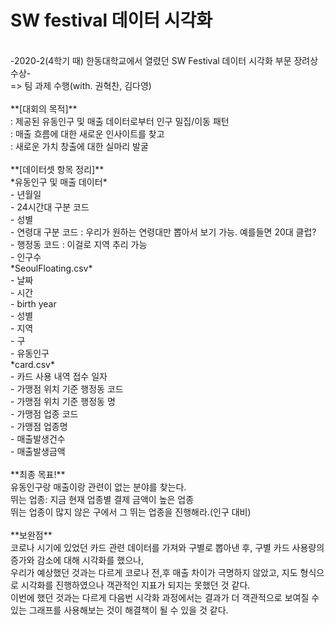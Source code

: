 # SW festival 데이터 시각화<br>
<br>
-2020-2(4학기 때) 한동대학교에서 열렸던 SW Festival 데이터 시각화 부문 장려상 수상-<br>
=> 팀 과제 수행(with. 권혁찬, 김다영)<br>
<br>
**[대회의 목적]**<br>
: 제공된 유동인구 및 매출 데이터로부터 인구 밀집/이동 패턴<br>
: 매출 흐름에 대한 새로운 인사이트를 찾고<br>
: 새로운 가치 창출에 대한 실마리 발굴<br>
<br>
**[데이터셋 항목 정리]**<br>
*유동인구 및 매출 데이터*<br>
- 년월일<br>
- 24시간대 구분 코드<br>
- 성별<br>
- 연령대 구분 코드 : 우리가 원하는 연령대만 뽑아서 보기 가능. 예를들면 20대 클럽?<br>
- 행정동 코드 : 이걸로 지역 추리 가능<br>
- 인구수<br>
*SeoulFloating.csv*<br>
- 날짜<br>
- 시간<br>
- birth year<br>
- 성별<br>
- 지역<br>
- 구<br>
- 유동인구<br>
*card.csv*<br>
- 카드 사용 내역 접수 일자<br>
- 가맹점 위치 기준 행정동 코드<br>
- 가맹점 위치 기준 행정동 명<br>
- 가맹점 업종 코드<br>
- 가맹점 업종명<br>
- 매출발생건수<br>
- 매출발생금액<br>
<br>
**최종 목표!**<br>
유동인구랑 매출이랑 관련이 없는 분야를 찾는다. <br>
뛰는 업종: 지금 현재 업종별 결제 금액이 높은 업종<br>
뛰는 업종이 많지 않은 구에서 그 뛰는 업종을 진행해라.(인구 대비)<br>
<br>
**보완점**<br>
코로나 시기에 있었던 카드 관련 데이터를 가져와 구별로 뽑아낸 후, 구별 카드 사용량의 증가와 감소에 대해 시각화를 했으나,<br>
우리가 예상했던 것과는 다르게 코로나 전,후 매출 차이가 극명하지 않았고, 지도 형식으로 시각화를 진행하였으나 객관적인 지표가 되지는 못했던 것 같다.<br>
이번에 했던 것과는 다르게 다음번 시각화 과정에서는 결과가 더 객관적으로 보여질 수 있는 그래프를 사용해보는 것이 해결책이 될 수 있을 것 같다.
